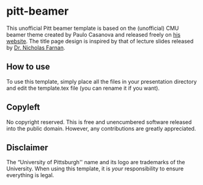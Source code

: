 # pitt-beamer
This unofficial Pitt beamer template is based on the (unofficial) CMU beamer theme created by Paulo Casanova and released freely on [his website][1].
The title page design is inspired by that of lecture slides released by [Dr. Nicholas Farnan][2].

## How to use
To use this template, simply place all the files in your presentation directory and edit the template.tex file (you can rename it if you want).

## Copyleft
No copyright reserved. This is free and unencumbered software released into the public domain. However, any contributions are greatly appreciated.

## Disclaimer
The “University of Pittsburgh'' name and its logo are trademarks of the University. When using this template, it is *your* responsibility to ensure everything is legal.

[1]:	http://www.cs.cmu.edu/~pcasanov/
[2]:	http://people.cs.pitt.edu/~nlf4/
